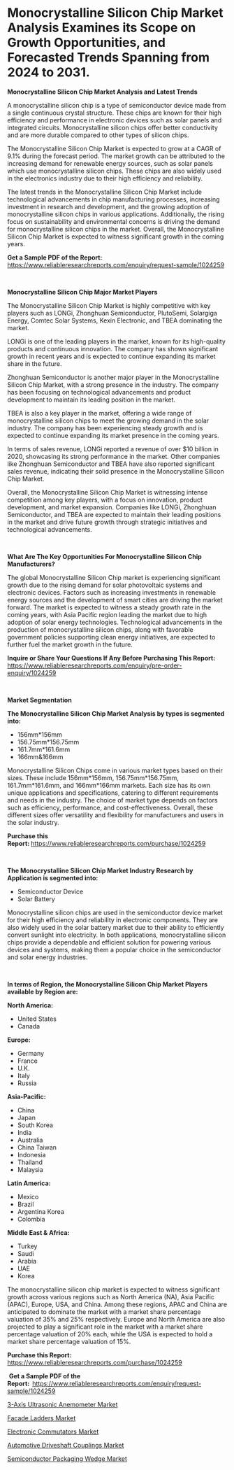 <p><h1>Monocrystalline Silicon Chip Market Analysis Examines its Scope on Growth Opportunities, and Forecasted Trends Spanning from 2024 to 2031.</h1></p><p><strong>Monocrystalline Silicon Chip Market Analysis and Latest Trends</strong></p>
<p><p>A monocrystalline silicon chip is a type of semiconductor device made from a single continuous crystal structure. These chips are known for their high efficiency and performance in electronic devices such as solar panels and integrated circuits. Monocrystalline silicon chips offer better conductivity and are more durable compared to other types of silicon chips.</p><p>The Monocrystalline Silicon Chip Market is expected to grow at a CAGR of 9.1% during the forecast period. The market growth can be attributed to the increasing demand for renewable energy sources, such as solar panels which use monocrystalline silicon chips. These chips are also widely used in the electronics industry due to their high efficiency and reliability.</p><p>The latest trends in the Monocrystalline Silicon Chip Market include technological advancements in chip manufacturing processes, increasing investment in research and development, and the growing adoption of monocrystalline silicon chips in various applications. Additionally, the rising focus on sustainability and environmental concerns is driving the demand for monocrystalline silicon chips in the market. Overall, the Monocrystalline Silicon Chip Market is expected to witness significant growth in the coming years.</p></p>
<p><strong>Get a Sample PDF of the Report:&nbsp;</strong> <a href="https://www.reliableresearchreports.com/enquiry/request-sample/1024259">https://www.reliableresearchreports.com/enquiry/request-sample/1024259</a></p>
<p>&nbsp;</p>
<p><strong>Monocrystalline Silicon Chip Major Market Players</strong></p>
<p><p>The Monocrystalline Silicon Chip Market is highly competitive with key players such as LONGi, Zhonghuan Semiconductor, PlutoSemi, Solargiga Energy, Comtec Solar Systems, Kexin Electronic, and TBEA dominating the market. </p><p>LONGi is one of the leading players in the market, known for its high-quality products and continuous innovation. The company has shown significant growth in recent years and is expected to continue expanding its market share in the future. </p><p>Zhonghuan Semiconductor is another major player in the Monocrystalline Silicon Chip Market, with a strong presence in the industry. The company has been focusing on technological advancements and product development to maintain its leading position in the market. </p><p>TBEA is also a key player in the market, offering a wide range of monocrystalline silicon chips to meet the growing demand in the solar industry. The company has been experiencing steady growth and is expected to continue expanding its market presence in the coming years. </p><p>In terms of sales revenue, LONGi reported a revenue of over $10 billion in 2020, showcasing its strong performance in the market. Other companies like Zhonghuan Semiconductor and TBEA have also reported significant sales revenue, indicating their solid presence in the Monocrystalline Silicon Chip Market.</p><p>Overall, the Monocrystalline Silicon Chip Market is witnessing intense competition among key players, with a focus on innovation, product development, and market expansion. Companies like LONGi, Zhonghuan Semiconductor, and TBEA are expected to maintain their leading positions in the market and drive future growth through strategic initiatives and technological advancements.</p></p>
<p>&nbsp;</p>
<p><strong>What Are The Key Opportunities For Monocrystalline Silicon Chip Manufacturers?</strong></p>
<p><p>The global Monocrystalline Silicon Chip market is experiencing significant growth due to the rising demand for solar photovoltaic systems and electronic devices. Factors such as increasing investments in renewable energy sources and the development of smart cities are driving the market forward. The market is expected to witness a steady growth rate in the coming years, with Asia Pacific region leading the market due to high adoption of solar energy technologies. Technological advancements in the production of monocrystalline silicon chips, along with favorable government policies supporting clean energy initiatives, are expected to further fuel the market growth in the future.</p></p>
<p><strong>Inquire or Share Your Questions If Any Before Purchasing This Report:</strong> <a href="https://www.reliableresearchreports.com/enquiry/pre-order-enquiry/1024259">https://www.reliableresearchreports.com/enquiry/pre-order-enquiry/1024259</a></p>
<p>&nbsp;</p>
<p><strong>Market Segmentation</strong></p>
<p><strong>The Monocrystalline Silicon Chip Market Analysis by types is segmented into:</strong></p>
<p><ul><li>156mm*156mm</li><li>156.75mm*156.75mm</li><li>161.7mm*161.6mm</li><li>166mm&166mm</li></ul></p>
<p><p>Monocrystalline Silicon Chips come in various market types based on their sizes. These include 156mm*156mm, 156.75mm*156.75mm, 161.7mm*161.6mm, and 166mm*166mm markets. Each size has its own unique applications and specifications, catering to different requirements and needs in the industry. The choice of market type depends on factors such as efficiency, performance, and cost-effectiveness. Overall, these different sizes offer versatility and flexibility for manufacturers and users in the solar industry.</p></p>
<p><strong>Purchase this Report:&nbsp;</strong><a href="https://www.reliableresearchreports.com/purchase/1024259">https://www.reliableresearchreports.com/purchase/1024259</a></p>
<p>&nbsp;</p>
<p><strong>The Monocrystalline Silicon Chip Market Industry Research by Application is segmented into:</strong></p>
<p><ul><li>Semiconductor Device</li><li>Solar Battery</li></ul></p>
<p><p>Monocrystalline silicon chips are used in the semiconductor device market for their high efficiency and reliability in electronic components. They are also widely used in the solar battery market due to their ability to efficiently convert sunlight into electricity. In both applications, monocrystalline silicon chips provide a dependable and efficient solution for powering various devices and systems, making them a popular choice in the semiconductor and solar energy industries.</p></p>
<p>&nbsp;</p>
<p><strong>In terms of Region, the Monocrystalline Silicon Chip Market Players available by Region are:</strong></p>
<p>
    <p> <strong> North America: </strong>
        <ul>
            <li>United States</li>
            <li>Canada</li>
        </ul>
        </p> 
    <p> <strong> Europe: </strong>
        <ul>
            <li>Germany</li>
            <li>France</li>
            <li>U.K.</li>
            <li>Italy</li>
            <li>Russia</li>
        </ul>
        </p> 
    <p> <strong> Asia-Pacific: </strong>
        <ul>
            <li>China</li>
            <li>Japan</li>
            <li>South Korea</li>
            <li>India</li>
            <li>Australia</li>
            <li>China Taiwan</li>
            <li>Indonesia</li>
            <li>Thailand</li>
            <li>Malaysia</li>
        </ul>
        </p> 
    <p> <strong> Latin America: </strong>
        <ul>
            <li>Mexico</li>
            <li>Brazil</li>
            <li>Argentina Korea</li>
            <li>Colombia</li>
        </ul>
        </p> 
    <p> <strong> Middle East & Africa: </strong>
        <ul>
            <li>Turkey</li>
            <li>Saudi</li>
            <li>Arabia</li>
            <li>UAE</li>
            <li>Korea</li>
        </ul>
    </p>
    </p>
<p><p>The monocrystalline silicon chip market is expected to witness significant growth across various regions such as North America (NA), Asia Pacific (APAC), Europe, USA, and China. Among these regions, APAC and China are anticipated to dominate the market with a market share percentage valuation of 35% and 25% respectively. Europe and North America are also projected to play a significant role in the market with a market share percentage valuation of 20% each, while the USA is expected to hold a market share percentage valuation of 15%.</p></p>
<p><strong>Purchase this Report: </strong><a href="https://www.reliableresearchreports.com/purchase/1024259">https://www.reliableresearchreports.com/purchase/1024259</a></p>
<p>&nbsp;<strong>Get a Sample PDF of the Report:&nbsp;&nbsp;</strong><a href="https://www.reliableresearchreports.com/enquiry/request-sample/1024259">https://www.reliableresearchreports.com/enquiry/request-sample/1024259</a></p>
<p><strong></strong></p>
<p><p><a href="https://medium.com/@suepiper766/3-axis-ultrasonic-anemometer-market-comprehensive-assessment-by-type-application-and-geography-ead5d09b1250">3-Axis Ultrasonic Anemometer Market</a></p><p><a href="https://medium.com/@suepiper766/analyzing-facade-ladders-market-global-industry-perspective-and-forecast-2024-to-2031-0c07c8b66516">Facade Ladders Market</a></p><p><a href="https://medium.com/@suepiper766/electronic-commutators-market-outlook-industry-overview-and-forecast-2024-to-2031-579470df27a0">Electronic Commutators Market</a></p><p><a href="https://github.com/wwwkeltoum/Market-Research-Report-List-1/blob/main/automotive-driveshaft-couplings-market.md">Automotive Driveshaft Couplings Market</a></p><p><a href="https://github.com/gamblestampleyjenny50m5sl6/Market-Research-Report-List-1/blob/main/semiconductor-packaging-wedge-market.md">Semiconductor Packaging Wedge Market</a></p></p>